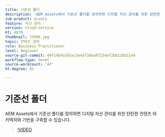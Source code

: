 ```yaml
---
title: 기준선 폴더
description: 'AEM Assets에서 기준선 폴더를 정의하면 디지털 자산 관리를 위한 탄탄한 컨텐츠 아키텍처와 기반을 구축할 수 있습니다. '
sub-product: assets
feature: 자산 관리
version: cloud-service
kt: 4870
thumbnail: 33496.jpg
topic: 컨텐츠 관리
role: Business Practitioner
level: Beginner
source-git-commit: d9714b9a291ec3ee5f3dba9723de72bb120d2149
workflow-type: tm+mt
source-wordcount: '47'
ht-degree: 4%

---
```



# 기준선 폴더

AEM Assets에서 기준선 폴더를 정의하면 디지털 자산 관리를 위한 탄탄한 컨텐츠 아키텍처와 기반을 구축할 수 있습니다.

>[!VIDEO](https://video.tv.adobe.com/v/33496/?quality=12&learn=on&hidetitle=true)
